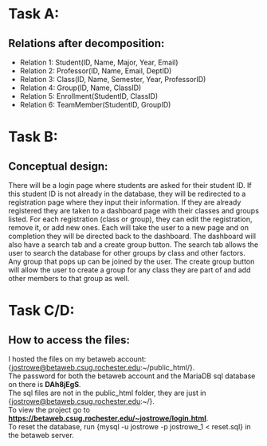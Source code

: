 # Task A:
## Relations after decomposition:
- Relation 1: Student(ID, Name, Major, Year, Email)
- Relation 2: Professor(ID, Name, Email, DeptID)
- Relation 3: Class(ID, Name, Semester, Year, ProfessorID)
- Relation 4: Group(ID, Name, ClassID)
- Relation 5: Enrollment(StudentID, ClassID)
- Relation 6: TeamMember(StudentID, GroupID)

# Task B:
## Conceptual design:
There will be a login page where students are asked for their student ID. If this student ID is not already in the database, they will be redirected to a registration page where they input their information. If they are already registered they are taken to a dashboard page with their classes and groups listed. For each registration (class or group), they can edit the registration, remove it, or add new ones. Each will take the user to a new page and on completion they will be directed back to the dashboard. The dashboard will also have a search tab and a create group button. The search tab allows the user to search the database for other groups by class and other factors. Any group that pops up can be joined by the user. The create group button will allow the user to create a group for any class they are part of and add other members to that group as well.

# Task C/D:
## How to access the files:
I hosted the files on my betaweb account: {jostrowe@betaweb.csug.rochester.edu:~/public_html/}.  
The password for both the betaweb account and the MariaDB sql database on there is **DAh8jEgS**.  
The sql files are not in the public_html folder, they are just in {jostrowe@betaweb.csug.rochester.edu:~/}.  
To view the project go to **https://betaweb.csug.rochester.edu/~jostrowe/login.html**.  
To reset the database, run {mysql -u jostrowe -p jostrowe_1 < reset.sql} in the betaweb server.
